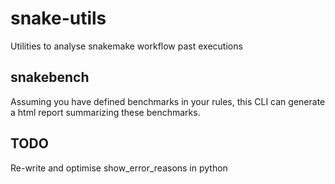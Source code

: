 # snake-utils

Utilities to analyse snakemake workflow past executions

## snakebench

Assuming you have defined benchmarks in your rules, this CLI can generate a html report summarizing these benchmarks.

## TODO

Re-write and optimise show_error_reasons in python